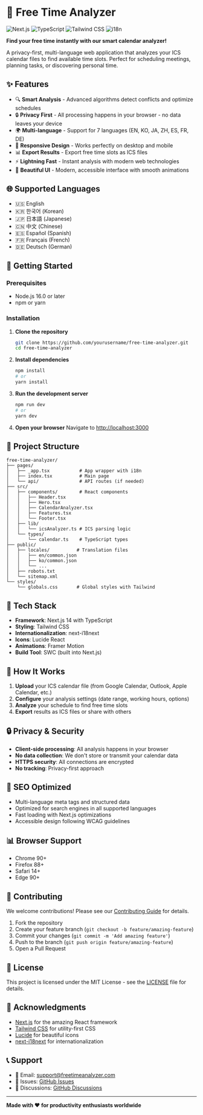 # 📅 Free Time Analyzer

![Next.js](https://img.shields.io/badge/Next.js-14-black)
![TypeScript](https://img.shields.io/badge/TypeScript-5-blue)
![Tailwind CSS](https://img.shields.io/badge/Tailwind-3-38B2AC)
![i18n](https://img.shields.io/badge/i18n-7_languages-green)

**Find your free time instantly with our smart calendar analyzer!**

A privacy-first, multi-language web application that analyzes your ICS calendar files to find available time slots. Perfect for scheduling meetings, planning tasks, or discovering personal time.

## ✨ Features

- 🔍 **Smart Analysis** - Advanced algorithms detect conflicts and optimize schedules
- 🔒 **Privacy First** - All processing happens in your browser - no data leaves your device  
- 🌍 **Multi-language** - Support for 7 languages (EN, KO, JA, ZH, ES, FR, DE)
- 📱 **Responsive Design** - Works perfectly on desktop and mobile
- 📊 **Export Results** - Export free time slots as ICS files
- ⚡ **Lightning Fast** - Instant analysis with modern web technologies
- 🎨 **Beautiful UI** - Modern, accessible interface with smooth animations

## 🌐 Supported Languages

- 🇺🇸 English
- 🇰🇷 한국어 (Korean)
- 🇯🇵 日本語 (Japanese)
- 🇨🇳 中文 (Chinese)
- 🇪🇸 Español (Spanish)
- 🇫🇷 Français (French)
- 🇩🇪 Deutsch (German)

## 🚀 Getting Started

### Prerequisites

- Node.js 16.0 or later
- npm or yarn

### Installation

1. **Clone the repository**
   ```bash
   git clone https://github.com/yourusername/free-time-analyzer.git
   cd free-time-analyzer
   ```

2. **Install dependencies**
   ```bash
   npm install
   # or
   yarn install
   ```

3. **Run the development server**
   ```bash
   npm run dev
   # or
   yarn dev
   ```

4. **Open your browser**
   Navigate to [http://localhost:3000](http://localhost:3000)

## 📁 Project Structure

```
free-time-analyzer/
├── pages/
│   ├── _app.tsx           # App wrapper with i18n
│   ├── index.tsx          # Main page
│   └── api/               # API routes (if needed)
├── src/
│   ├── components/        # React components
│   │   ├── Header.tsx
│   │   ├── Hero.tsx
│   │   ├── CalendarAnalyzer.tsx
│   │   ├── Features.tsx
│   │   └── Footer.tsx
│   ├── lib/
│   │   └── icsAnalyzer.ts # ICS parsing logic
│   └── types/
│       └── calendar.ts    # TypeScript types
├── public/
│   ├── locales/          # Translation files
│   │   ├── en/common.json
│   │   ├── ko/common.json
│   │   └── ...
│   ├── robots.txt
│   └── sitemap.xml
└── styles/
    └── globals.css       # Global styles with Tailwind
```

## 🔧 Tech Stack

- **Framework**: Next.js 14 with TypeScript
- **Styling**: Tailwind CSS
- **Internationalization**: next-i18next
- **Icons**: Lucide React
- **Animations**: Framer Motion
- **Build Tool**: SWC (built into Next.js)

## 🎯 How It Works

1. **Upload** your ICS calendar file (from Google Calendar, Outlook, Apple Calendar, etc.)
2. **Configure** your analysis settings (date range, working hours, options)
3. **Analyze** your schedule to find free time slots
4. **Export** results as ICS files or share with others

## 🔒 Privacy & Security

- **Client-side processing**: All analysis happens in your browser
- **No data collection**: We don't store or transmit your calendar data
- **HTTPS security**: All connections are encrypted
- **No tracking**: Privacy-first approach

## 🌟 SEO Optimized

- Multi-language meta tags and structured data
- Optimized for search engines in all supported languages
- Fast loading with Next.js optimizations
- Accessible design following WCAG guidelines

## 📊 Browser Support

- Chrome 90+
- Firefox 88+
- Safari 14+
- Edge 90+

## 🤝 Contributing

We welcome contributions! Please see our [Contributing Guide](CONTRIBUTING.md) for details.

1. Fork the repository
2. Create your feature branch (`git checkout -b feature/amazing-feature`)
3. Commit your changes (`git commit -m 'Add amazing feature'`)
4. Push to the branch (`git push origin feature/amazing-feature`)
5. Open a Pull Request

## 📄 License

This project is licensed under the MIT License - see the [LICENSE](LICENSE) file for details.

## 🙏 Acknowledgments

- [Next.js](https://nextjs.org/) for the amazing React framework
- [Tailwind CSS](https://tailwindcss.com/) for utility-first CSS
- [Lucide](https://lucide.dev/) for beautiful icons
- [next-i18next](https://github.com/isaachinman/next-i18next) for internationalization

## 📞 Support

- 📧 Email: support@freetimeanalyzer.com
- 🐛 Issues: [GitHub Issues](https://github.com/yourusername/free-time-analyzer/issues)
- 💬 Discussions: [GitHub Discussions](https://github.com/yourusername/free-time-analyzer/discussions)

---

**Made with ❤️ for productivity enthusiasts worldwide** 